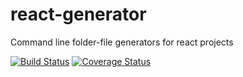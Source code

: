 # react-generator
Command line folder-file generators for react projects

[![Build Status](https://travis-ci.org/erwingaitano/react-generator.svg?branch=master)](https://travis-ci.org/erwingaitano/react-generator)
[![Coverage Status](https://coveralls.io/repos/github/erwingaitano/react-generator/badge.svg?branch=master)](https://coveralls.io/github/erwingaitano/react-generator?branch=master)
